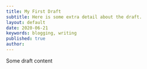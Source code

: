 ```yaml
---
title: My First Draft
subtitle: Here is some extra detail about the draft.
layout: default
date: 2020-06-21
keywords: blogging, writing
published: true
author: 
---
```

Some draft content